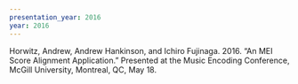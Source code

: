 ```yaml
---
presentation_year: 2016
year: 2016
---
```


Horwitz, Andrew, Andrew Hankinson, and Ichiro Fujinaga. 2016. “An MEI Score Alignment Application.” Presented at the Music Encoding Conference, McGill University, Montreal, QC, May 18.